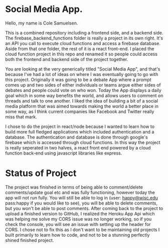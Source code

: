 # Social Media App.

Hello, my name is Cole Samuelsen.

This is a combined repository including a frontend side, and a backend side. The firebase_backend_functions folder is really a project in its own right. It's an API you call to execute cloud functions and access a firebase database. Aside from that one folder, the rest of it is a react front-end. I placed the cloud function project in this repo and renamed it so people could access both the frontend and backend side of the project together.

You are looking at the very generically titled "Social Media App", and that's because I've had a lot of ideas on
where I was eventually going to go with this project. Originally it was going to be a debate App where a prompt comes up and two sides of either
individuals or teams argue either sides of debates and people could vote on who won. Today the App displays a daily goal which in some way benefits the world, and allows users to comment on threads and talk to one another. I liked the idea of building a bit of a social media platform that was aimed towards making the world a better place in some way, as I think current companies like Facebook and Twitter really miss that mark.

I chose to do the project in react/node because I wanted to learn how to build more full fledged applications which included authentication and
a database. The authentication and database is done through google's firebase which is accessed through cloud functions. In this way the project is really seperated in two halves, a react front end powered by a cloud function back-end using javascript libraries like express.

# Status of Project

The project was finished in terms of being able to comment/delete comments/update goal etc and was fully functioning, however today the app will not run fully. You will still be able to log in (user: happy@wisc.edu pass:happy if you would like to see), you will be able to delete comments, but you won't be able to post comments. After coming back to the project to upload a finished version to GitHub, I realized the Heroku App Api
which was helping me solve my CORS issue was no longer working, so if you check the console, you will see an issue with setting up the header for CORS. I chose not to fix this as I don't want to be maintaining old projects I built primarily to learn how to code, and not to be a stunning perfectly shined finished project.
